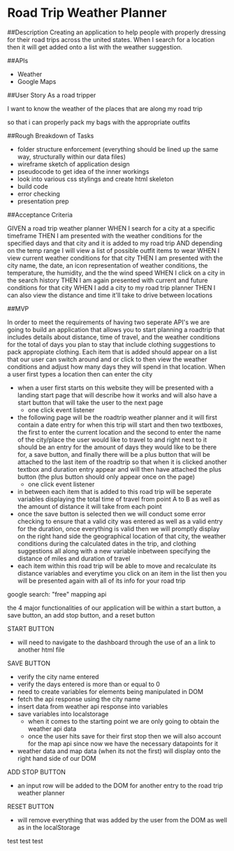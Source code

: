 # Road Trip Weather Planner

##Description
Creating an application to help people with properly dressing for their road trips across the united states. When I search for a location then it will get added onto a list with the weather suggestion. 

##APIs
- Weather
- Google Maps

##User Story 
As a road tripper

I want to know the weather of the places that are along my road trip

so that i can properly pack my bags with the appropriate outfits

##Rough Breakdown of Tasks
- folder structure enforcement (everything should be lined up the same way, structurally within our data files)
- wireframe sketch of application design
- pseudocode to get idea of the inner workings 
- look into various css stylings and create html skeleton
- build code
- error checking
- presentation prep

##Acceptance Criteria

GIVEN a road trip weather planner
WHEN I search for a city at a specific timeframe
THEN I am presented with the weather conditions for the specified days and that city and it is added to my road trip AND depending on the temp range I will view a list of possible outfit items to wear
WHEN I view current weather conditions for that city
THEN I am presented with the city name, the date, an icon representation of weather conditions, the temperature, the humidity, and the the wind speed
WHEN I click on a city in the search history
THEN I am again presented with current and future conditions for that city
WHEN I add a city to my road trip planner 
THEN I can also view the distance and time it'll take to drive between locations 

##MVP

In order to meet the requirements of having two seperate API's we are going to build an application that allows you to start planning a roadtrip that includes details about distance, time of travel, and the weather conditions for the total of days you plan to stay that include clothing suggestions to pack appropiate clothing. Each item that is added should appear on a list that our user can switch around and or click to then view the weather conditions and adjust how many days they will spend in that location. When a user first types a location then can enter the city 

- when a user first starts on this website they will be presented with a landing start page that will describe how it works and will also have a start button that will take the user to the next page
  - one click event listener
- the following page will be the roadtrip weather planner and it will first contain a date entry for when this trip will start and then two textboxes, the first to enter the current location and the second to enter the name of the city/place the user would like to travel to and right next to it should be an entry for the amount of days they would like to be there for, a save button, and finally there will be a plus button that will be attached to the last item of the roadtrip so that when it is clicked another textbox and duration entry appear and will then have attached the plus button (the plus button should only appear once on the page)
  - one click event listener
- in between each item that is added to this road trip will be seperate variables displaying the total time of travel from point A to B as well as the amount of distance it will take from each point
- once the save button is selected then we will conduct some error checking to ensure that a valid city was entered as well as a valid entry for the duration, once everything is valid then we will promptly display on the right hand side the geographical location of that city, the weather conditions during the calculated dates in the trip, and clothing suggestions all along with a new variable inbetween specifying the distance of miles and duration of travel
- each item within this road trip will be able to move and recalculate its distance variables and everytime you click on an item in the list then you will be presented again with all of its info for your road trip 

google search: "free" mapping api 

the 4 major functionalities of our application will be within a start button, a save button, an add stop button, and a reset button

START BUTTON
- will need to navigate to the dashboard through the use of an a link to another html file

SAVE BUTTON
- verify the city name entered 
- verify the days entered is more than or equal to 0
- need to create variables for elements being manipulated in DOM 
- fetch the api response using the city name
- insert data from weather api response into variables 
- save variables into localstorage
    - when it comes to the starting point we are only going to obtain the weather api data 
    - once the user hits save for their first stop then we will also account for the map api since now we have the necessary datapoints for it
- weather data and map data (when its not the first) will display onto the right hand side of our DOM

ADD STOP BUTTON
- an input row will be added to the DOM for another entry to the road trip weather planner

RESET BUTTON 
- will remove everything that was added by the user from the DOM as well as in the localStorage


test test test




